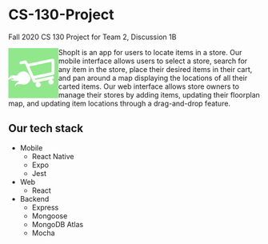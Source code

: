 # CS-130-Project
Fall 2020 CS 130 Project for Team 2, Discussion 1B

<img align="left" width="100" height="100" src="/ShopItFrontend/assets/logo_filled.png" />

ShopIt is an app for users to locate items in a store. Our mobile interface allows users to select a store, search for any item in the store, place their desired items in their cart, and pan around a map displaying the locations of all their carted items. Our web interface allows store owners to manage their stores by adding items, updating their floorplan map, and updating item locations through a drag-and-drop feature.

## Our tech stack
- Mobile
  - React Native
  - Expo
  - Jest
- Web
  - React
- Backend
  - Express
  - Mongoose
  - MongoDB Atlas
  - Mocha
